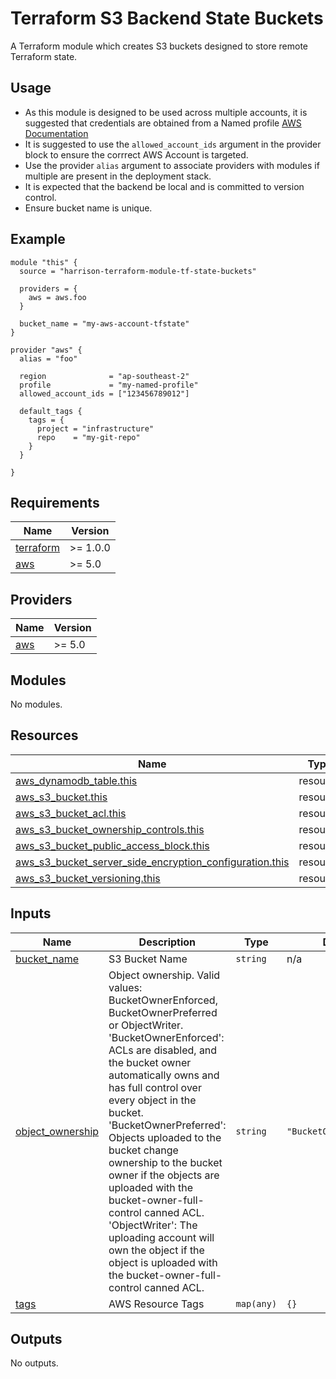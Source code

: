 # Terraform S3 Backend State Buckets

A Terraform module which creates S3 buckets designed to store remote Terraform state.

## Usage

- As this module is designed to be used across multiple accounts, it is suggested that credentials are obtained from a Named profile [AWS Documentation](https://docs.aws.amazon.com/cli/latest/userguide/cli-configure-profiles.html)
- It is suggested to use the `allowed_account_ids` argument in the provider block to ensure the corrrect AWS Account is targeted.
- Use the provider `alias` argument to associate providers with modules if multiple are present in the deployment stack.
- It is expected that the backend be local and is committed to version control.
- Ensure bucket name is unique.

## Example

```
module "this" {
  source = "harrison-terraform-module-tf-state-buckets"

  providers = {
    aws = aws.foo
  }

  bucket_name = "my-aws-account-tfstate"
}

provider "aws" {
  alias = "foo"

  region              = "ap-southeast-2"
  profile             = "my-named-profile"
  allowed_account_ids = ["123456789012"]

  default_tags {
    tags = {
      project = "infrastructure"
      repo    = "my-git-repo"
    }
  }

}
```

<!-- BEGINNING OF PRE-COMMIT-TERRAFORM DOCS HOOK -->
## Requirements

| Name | Version |
|------|---------|
| <a name="requirement_terraform"></a> [terraform](#requirement\_terraform) | >= 1.0.0 |
| <a name="requirement_aws"></a> [aws](#requirement\_aws) | >= 5.0 |

## Providers

| Name | Version |
|------|---------|
| <a name="provider_aws"></a> [aws](#provider\_aws) | >= 5.0 |

## Modules

No modules.

## Resources

| Name | Type |
|------|------|
| [aws_dynamodb_table.this](https://registry.terraform.io/providers/hashicorp/aws/latest/docs/resources/dynamodb_table) | resource |
| [aws_s3_bucket.this](https://registry.terraform.io/providers/hashicorp/aws/latest/docs/resources/s3_bucket) | resource |
| [aws_s3_bucket_acl.this](https://registry.terraform.io/providers/hashicorp/aws/latest/docs/resources/s3_bucket_acl) | resource |
| [aws_s3_bucket_ownership_controls.this](https://registry.terraform.io/providers/hashicorp/aws/latest/docs/resources/s3_bucket_ownership_controls) | resource |
| [aws_s3_bucket_public_access_block.this](https://registry.terraform.io/providers/hashicorp/aws/latest/docs/resources/s3_bucket_public_access_block) | resource |
| [aws_s3_bucket_server_side_encryption_configuration.this](https://registry.terraform.io/providers/hashicorp/aws/latest/docs/resources/s3_bucket_server_side_encryption_configuration) | resource |
| [aws_s3_bucket_versioning.this](https://registry.terraform.io/providers/hashicorp/aws/latest/docs/resources/s3_bucket_versioning) | resource |

## Inputs

| Name | Description | Type | Default | Required |
|------|-------------|------|---------|:--------:|
| <a name="input_bucket_name"></a> [bucket\_name](#input\_bucket\_name) | S3 Bucket Name | `string` | n/a | yes |
| <a name="input_object_ownership"></a> [object\_ownership](#input\_object\_ownership) | Object ownership. Valid values: BucketOwnerEnforced, BucketOwnerPreferred or ObjectWriter. 'BucketOwnerEnforced': ACLs are disabled, and the bucket owner automatically owns and has full control over every object in the bucket. 'BucketOwnerPreferred': Objects uploaded to the bucket change ownership to the bucket owner if the objects are uploaded with the bucket-owner-full-control canned ACL. 'ObjectWriter': The uploading account will own the object if the object is uploaded with the bucket-owner-full-control canned ACL. | `string` | `"BucketOwnerEnforced"` | no |
| <a name="input_tags"></a> [tags](#input\_tags) | AWS Resource Tags | `map(any)` | `{}` | no |

## Outputs

No outputs.

<!-- END OF PRE-COMMIT-TERRAFORM DOCS HOOK -->
